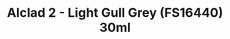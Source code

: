 ---
layout: product
title: "Alclad 2 - Light Gull Grey (FS16440) 30ml"
price: "TBA" 
desc: "Metalizer boja"
img_path: "/assets/img/ALCE632.jpg"
brand: "N/A"
available: false
special_offer: false
new: false
soon: false
cat: "040000"
subcat: "040300"
subsubcat: "0N/A"
sifra: "ALCE632"
popular: false
---